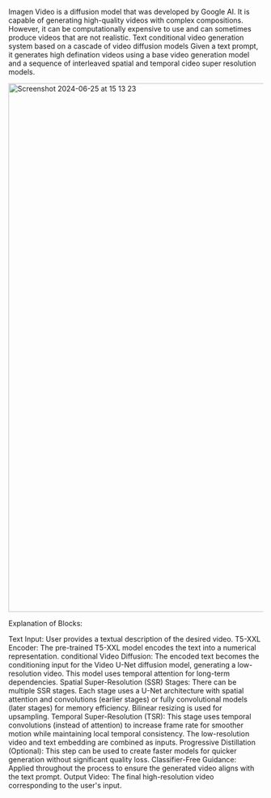 Imagen Video is a diffusion model that was developed by Google AI. It is capable of generating high-quality videos with complex compositions. However, it can be computationally expensive to use and can sometimes produce videos that are not realistic.
Text conditional video generation system based on a cascade of video diffusion models
Given a text prompt, it generates high defination videos using a base video generation model and a sequence of interleaved spatial and temporal cideo super resolution models.

<img width="1044" alt="Screenshot 2024-06-25 at 15 13 23" src="https://github.com/usha3211-coder/Research-Development/assets/150019156/857157aa-dc1a-4838-bdb6-b65439088e43">


Explanation of Blocks:

Text Input: User provides a textual description of the desired video.
T5-XXL Encoder: The pre-trained T5-XXL model encodes the text into a numerical representation.
conditional Video Diffusion: The encoded text becomes the conditioning input for the Video U-Net diffusion model, generating a low-resolution video. This model uses temporal attention for long-term dependencies.
Spatial Super-Resolution (SSR) Stages: There can be multiple SSR stages. Each stage uses a U-Net architecture with spatial attention and convolutions (earlier stages) or fully convolutional models (later stages) for memory efficiency. Bilinear resizing is used for upsampling.
Temporal Super-Resolution (TSR): This stage uses temporal convolutions (instead of attention) to increase frame rate for smoother motion while maintaining local temporal consistency. The low-resolution video and text embedding are combined as inputs.
Progressive Distillation (Optional): This step can be used to create faster models for quicker generation without significant quality loss.
Classifier-Free Guidance: Applied throughout the process to ensure the generated video aligns with the text prompt.
Output Video: The final high-resolution video corresponding to the user's input.
